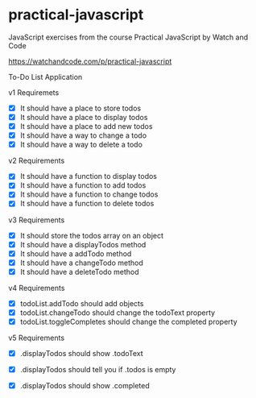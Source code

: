 # practical-javascript
JavaScript exercises from the course Practical JavaScript by Watch and Code

https://watchandcode.com/p/practical-javascript

To-Do List Application

v1 Requiremets 
- [x] It should have a place to store todos
- [x] It should have a place to display todos
- [x] It should have a place to add new todos
- [x] It should have a way to change a todo
- [x] It should have a way to delete a todo

v2 Requirements
- [x] It should have a function to display todos
- [x] It should have a function to add todos
- [x] It should have a function to change todos
- [x] It should have a function to delete todos

v3 Requirements
- [x] It should store the todos array on an object
- [x] It should have a displayTodos method
- [x] It should have a addTodo method
- [x] It should have a changeTodo method
- [x] It should have a deleteTodo method

v4 Requirements 
- [x] todoList.addTodo should add objects
- [x] todoList.changeTodo should change the todoText property 
- [x] todoList.toggleCompletes should change the completed property

v5 Requirements
- [x] .displayTodos should show .todoText
- [x] .displayTodos should tell you if .todos is empty
- [x] .displayTodos should show .completed


